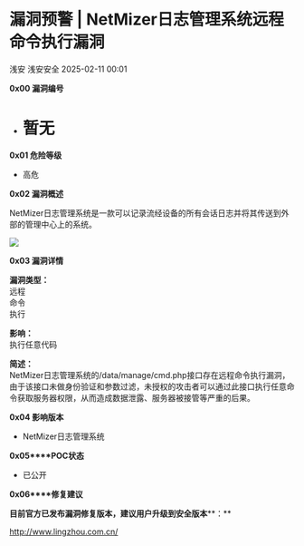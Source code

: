 #  漏洞预警 | NetMizer日志管理系统远程命令执行漏洞   
浅安  浅安安全   2025-02-11 00:01  
  
**0x00 漏洞编号**  
- # 暂无  
  
**0x01 危险等级**  
- 高危  
  
**0x02 漏洞概述**  
  
NetMizer日志管理系统是一款可以记录流经设备的所有会话日志并将其传送到外部的管理中心上的系统。  
  
![](https://mmbiz.qpic.cn/sz_mmbiz_png/7stTqD182SUgFcdTclLpaibaNFbexjyNfok47S50jQeiaXgwQhyHdFNLgRrI4w7iau9icVfth12be0ze1PjDzgXJlQ/640?wx_fmt=png&from=appmsg "")  
  
**0x03 漏洞详情**  
  
**漏洞类型：**  
远程  
命令  
执行  
  
**影响：**  
执行任意代码  
  
**简述：**  
NetMizer日志管理系统的/data/manage/cmd.php接口存在远程命令执行漏洞，由于该接口未做身份验证和参数过滤，未授权的攻击者可以通过此接口执行任意命令获取服务器权限，从而造成数据泄露、服务器被接管等严重的后果。  
  
**0x04 影响版本**  
- NetMizer日志管理系统  
  
**0x05****POC状态**  
- 已公开  
  
**0x06****修复建议**  
  
**目前官方已发布漏洞修复版本，建议用户升级到安全版本****：**  
  
http://www.lingzhou.com.cn/  
  
  
  
